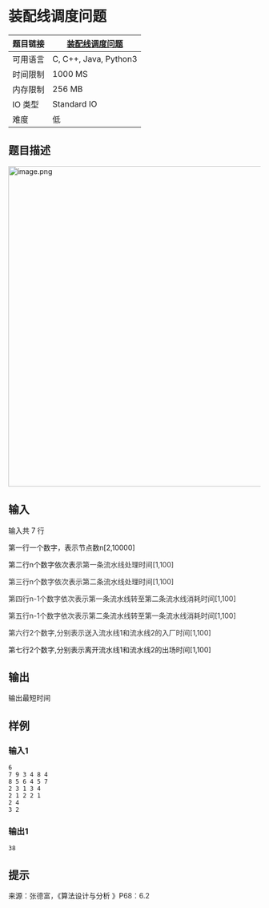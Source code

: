 # 装配线调度问题

| 题目链接 | [装配线调度问题](http://xmuoj.com/problem/SFDP01) |
| --- | --- |
| 可用语言 | C, C++, Java, Python3 |
| 时间限制 | 1000 MS |
| 内存限制 | 256 MB |
| IO 类型 | Standard IO |
| 难度 | 低 |

## 题目描述

<p><img alt="image.png" src="/public/upload/6b1d9dadec.png" width="720" height="640" /><br /></p>

## 输入

<p>输入共 7 行</p><p>第一行一个数字，表示节点数n[2,10000]</p><p>第二行n个数字依次表示<span style="color: rgb(51, 51, 51);">第一条流水线处理时间[1,100]</span></p><p><span style="color: rgb(51, 51, 51);">第三行n个数字依次表示<span style="color: rgb(51, 51, 51);">第二条流水线处理时间[1,100]</span></span></p><p><span style="color: rgb(51, 51, 51);"><span style="color: rgb(51, 51, 51);">第四行n-1个数字依次表示<span style="color: rgb(51, 51, 51);">第一条流水线转至第二条流水线消耗时间[1,100]</span></span></span></p><p><span style="color: rgb(51, 51, 51);"><span style="color: rgb(51, 51, 51);"><span style="color: rgb(51, 51, 51);">第五行n-1个数字依次表示<span style="color: rgb(51, 51, 51);">第二条流水线转至第一条流水线消耗时间[1,100]</span></span></span></span></p><p><span style="color: rgb(51, 51, 51);"><span style="color: rgb(51, 51, 51);"><span style="color: rgb(51, 51, 51);"><span style="color: rgb(51, 51, 51);">第六行2个数字,分别表示送入流水线1和流水线2的入厂时间[1,100]</span></span></span></span></p><p>第七行2个数字,分别表示离开流水线1和流水线2的出场时间[1,100]</p>

## 输出

<p>输出最短时间<br /></p>

## 样例

### 输入1

```
6
7 9 3 4 8 4
8 5 6 4 5 7
2 3 1 3 4
2 1 2 2 1
2 4
3 2
```

### 输出1

```
38
```

## 提示

<p>来源：<span style="color: rgb(51, 51, 51);">张德富，</span>《算法设计与分析 》P<span style="color: rgb(51, 51, 51);">68：6.2</span><br /></p>

